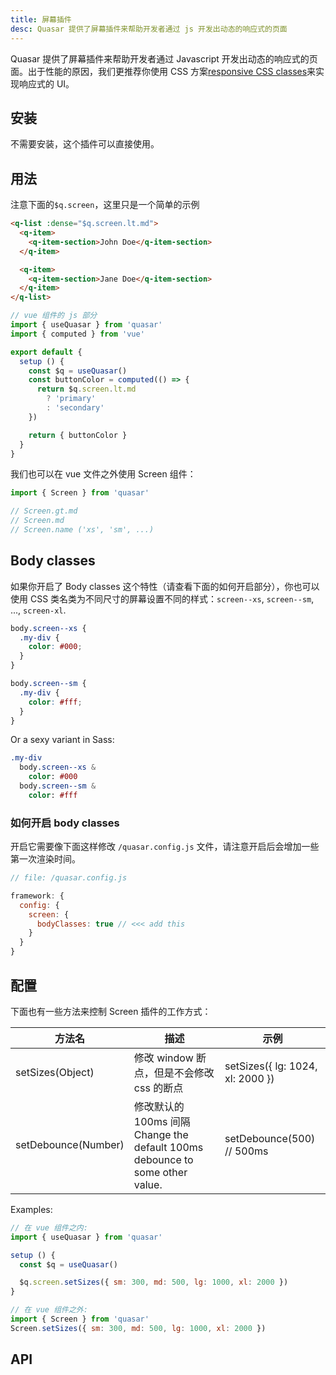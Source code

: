 ```yaml
---
title: 屏幕插件
desc: Quasar 提供了屏幕插件来帮助开发者通过 js 开发出动态的响应式的页面
---
```

Quasar 提供了屏幕插件来帮助开发者通过 Javascript 开发出动态的响应式的页面。出于性能的原因，我们更推荐你使用 CSS 方案[responsive CSS classes](/style/visibility#window-width-related)来实现响应式的 UI。

## 安装
不需要安装，这个插件可以直接使用。

## 用法
注意下面的`$q.screen`，这里只是一个简单的示例

```html
<q-list :dense="$q.screen.lt.md">
  <q-item>
    <q-item-section>John Doe</q-item-section>
  </q-item>

  <q-item>
    <q-item-section>Jane Doe</q-item-section>
  </q-item>
</q-list>
```

```js
// vue 组件的 js 部分
import { useQuasar } from 'quasar'
import { computed } from 'vue'

export default {
  setup () {
    const $q = useQuasar()
    const buttonColor = computed(() => {
      return $q.screen.lt.md
        ? 'primary'
        : 'secondary'
    })

    return { buttonColor }
  }
}
```

我们也可以在 vue 文件之外使用 Screen 组件：

```js
import { Screen } from 'quasar'

// Screen.gt.md
// Screen.md
// Screen.name ('xs', 'sm', ...)
```

## Body classes

如果你开启了 Body classes 这个特性（请查看下面的如何开启部分），你也可以使用 CSS 类名类为不同尺寸的屏幕设置不同的样式：`screen--xs`, `screen--sm`, ..., `screen-xl`.

```css
body.screen--xs {
  .my-div {
    color: #000;
  }
}

body.screen--sm {
  .my-div {
    color: #fff;
  }
}
```

Or a sexy variant in Sass:

```sass
.my-div
  body.screen--xs &
    color: #000
  body.screen--sm &
    color: #fff
```

### 如何开启 body classes

开启它需要像下面这样修改 `/quasar.config.js` 文件，请注意开启后会增加一些第一次渲染时间。

```js
// file: /quasar.config.js

framework: {
  config: {
    screen: {
      bodyClasses: true // <<< add this
    }
  }
}
```

## 配置

下面也有一些方法来控制 Screen 插件的工作方式：

| 方法名 | 描述 | 示例 |
| --- | --- | --- |
| setSizes(Object) | 修改 window 断点，但是不会修改 css 的断点 | setSizes({ lg: 1024, xl: 2000 }) |
| setDebounce(Number) | 修改默认的 100ms 间隔 Change the default 100ms debounce to some other value. | setDebounce(500) // 500ms |

Examples:

```js
// 在 vue 组件之内:
import { useQuasar } from 'quasar'

setup () {
  const $q = useQuasar()

  $q.screen.setSizes({ sm: 300, md: 500, lg: 1000, xl: 2000 })
}

// 在 vue 组件之外:
import { Screen } from 'quasar'
Screen.setSizes({ sm: 300, md: 500, lg: 1000, xl: 2000 })
```

## API
<doc-api file="Screen" />
